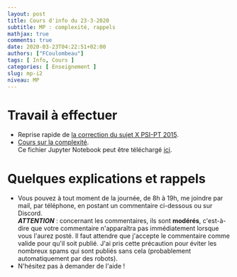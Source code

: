 ```yaml
---
layout: post
title: Cours d'info du 23-3-2020
subtitle: MP : complexité, rappels
mathjax: true
comments: true
date: 2020-03-23T04:22:51+02:00
authors: ["FCoulombeau"]
tags: [ Info, Cours ]
categories: [ Enseignement ]
slug: mp-i2
niveau: MP
---
```


# Travail à effectuer

- Reprise rapide de [la correction du sujet X PSI-PT 2015](https://fcoulombeau.github.io/cours/X2015-PT-PSIc.pdf).
- [Cours sur la complexité](https://nbviewer.jupyter.org/urls/fcoulombeau.github.io/cours/Cours-Info-23032020.ipynb).  
  Ce fichier Jupyter Notebook peut être téléchargé [ici](https://fcoulombeau.github.io/cours/Cours-Info-23032020.ipynb).

# Quelques explications et rappels

- Vous pouvez à tout moment de la journée, de 8h à 19h, me joindre par mail, par téléphone, en postant un commentaire ci-dessous ou sur Discord.  
  **_ATTENTION_** : concernant les commentaires, ils sont **modérés**, c'est-à-dire que votre commentaire n'apparaîtra pas immédiatement lorsque vous l'aurez posté. Il faut attendre que j'accepte le commentaire comme valide pour qu'il soit publié. J'ai pris cette précaution pour éviter les nombreux spams qui sont publiés sans cela (probablement automatiquement par des robots).
- N'hésitez pas à demander de l'aide !